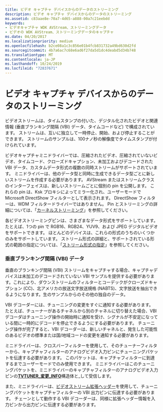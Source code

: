 ```yaml
---
title: ビデオ キャプチャ デバイスからのデータのストリーミング
description: ビデオ キャプチャ デバイスからのデータのストリーミング
ms.assetid: c83aae8e-70a7-4d65-a888-00a7c21eebdd
keywords:
- ビデオキャプチャ WDK AVStream、ストリーミングデータ
- ビデオの WDK AVStream、ストリーミングデータのキャプチャ
ms.date: 04/20/2017
ms.localizationpriority: medium
ms.openlocfilehash: b2ce08a1c3c856e01b4fcb831732a49bd630d2fd
ms.sourcegitcommit: 4b7a6ac7c68e6ad6f27da5d1dc4deabd5d34b748
ms.translationtype: MT
ms.contentlocale: ja-JP
ms.lasthandoff: 10/24/2019
ms.locfileid: "72837671"
---
```

# <a name="streaming-data-from-a-video-capture-device"></a>ビデオ キャプチャ デバイスからのデータのストリーミング


ビデオストリームは、タイムスタンプの付いた、デジタル化されたビデオと関連情報 (垂直ブランキング間隔 (VBI) データ、タイムコードなど) で構成されています。 ストリームは、互いに独立して一時停止、開始、および停止することができます。 ストリームのサンプルは、100ナノ秒の解像度でタイムスタンプが付けられています。

ビデオキャプチャミニドライバーでは、圧縮されたビデオ、圧縮されていないビデオ、タイムコード、クローズドキャプション、未加工およびデコードされた VBI データ、カスタムデータ形式の複数の同時ストリームがサポートされています。 ミニドライバーは、他のデータ型と同時に生成できるデータ型ごとに新しいストリームを作成する必要があります。 AVStream またはストリームクラスのインターフェイスは、新しいストリームごとに個別の pin を公開します。 これらの pin は、Ksk プロキシによってミラー化され、ユーザーモードで Microsoft DirectShow フィルターとして表示されます。 DirectShow フィルターは、WDM フィルタードライバーではありません。 Pin とストリーミングの詳細については、「[カーネルストリーミング](kernel-streaming.md)」を参照してください。

各ビデオストリーミングピンは、さまざまなデータ形式をサポートしています。 たとえば、1つの pin で RGB16、RGB24、YUV9、および JPEG デジタルビデオをサポートできます。 ほとんどのデバイスは、これらの形式のうちのいくつかのみをサポートしています。 ストリーム形式の詳細と、サポートされている形式の範囲の指定については、「[ストリーム形式の指定](specifying-stream-formats.md)」を参照してください。

### <a name="vertical-blanking-interval-vbi-data"></a>垂直ブランキング間隔 (VBI) データ

垂直のブランキング間隔 (VBI) ストリームをキャプチャする場合、キャプチャデバイスは未加工のデコードされていない VBI サンプルを提供する必要があります。これにより、ダウンストリームのフィルターとコーデックがクローズドキャプション (CC)、北アメリカの放送文字放送規格 (NABTS)、文字放送を抽出できるようになります。生のサンプルからのその他の独自のデータ。

VBI デコーダーには、チューニングの変更をすぐに通知する必要があります。 たとえば、チューナーがあるチャネルから別のチャネルに切り替えた場合、VBI デコーダはチューニング操作の開始時に通知を受け、シグナルが不安定になっている間に一時的にデコードを停止できるようにする必要があります。 チューニング操作が完了すると、VBI デコーダーは、新しいチャネルと、発生した可能性のあるビデオの標準または国/地域コードの変更を通知する必要があります。

ミニドライバーは、クロスバーフィルターを使用して、そのチューナーフィルターから、キャプチャフィルターのアナログビデオ入力ピンにチューニングパケットを伝達する必要があります。 このパケットは、キャプチャフィルターに到達するまでユーザーモードでのみ使用できます。 ミニドライバーはこのチューニングパケットを、ミニドライバーのキャプチャフィルターのアナログビデオ入力ピンの[**TVTUNER\_変更\_INFO**](https://docs.microsoft.com/windows-hardware/drivers/ddi/ksmedia/ns-ksmedia-tagks_tvtuner_change_info)構造体と\_して受信します。

また、ミニドライバーは、[ビデオストリーム拡張ヘッダー](video-stream-extended-headers.md)を使用して、チューニングパケットをキャプチャフィルターの VBI 出力ピンに伝達する必要があります。 チェーンとして動作する VBI デコーダーは、同様に拡張ヘッダー情報を入力ピンから出力ピンに伝達する必要があります。

 

 




